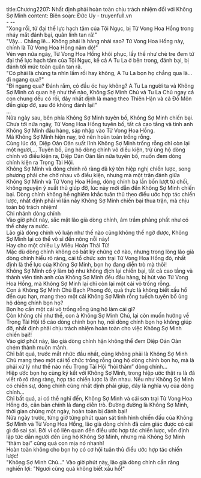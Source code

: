 title:Chương2207: Nhất định phải hoàn toàn chịu trách nhiệm đối với Không Sợ Minh
content:
Biên soạn: Đức Uy - truyenfull.vn<br>- --<br>"Xong rồi, tứ đại thế lực hạch tâm của Tội Ngục, bị Tử Vong Hoa Hồng trong nháy mắt đánh bại, quân lính tan rã!"<br>"Vậy... Chẳng lẽ... Không phải là hàng nhái sao? Tử Vong Hoa Hồng này, chính là Tử Vong Hoa Hồng năm đó!"<br>Vẻn vẹn nửa ngày, Tử Vong Hoa Hồng khôi phục, lấy thế như chẻ tre đem tứ đại thế lực hạch tâm của Tội Ngục, kể cả A Tu La ở bên trong, đánh bại, bị đánh tới mức toàn quân tan rã.<br>"Có phải là chúng ta nhìn lầm rồi hay không, A Tu La bọn họ chẳng qua là... đi ngang qua?"<br>"Đi ngang qua? Đánh rắm, có đầu óc hay không? A Tu La người ta và Không Sợ Minh có quan hệ như thế nào, Không Sợ Minh Chủ và Tu La Chủ ngay cả con chung đều có rồi, đây nhất định là mang theo Thiên Hận và cả Đồ Môn đến giúp đỡ, sau đó không đánh lại!"<br>...<br>Nửa ngày sau, bên phía Không Sợ Minh tuyên bố, Không Sợ Minh chiến bại.<br>Chưa tới nửa ngày, Tử Vong Hoa Hồng tuyên bố, tất cả cao tầng và tinh anh Không Sợ Minh đầu hàng, sáp nhập vào Tử Vong Hoa Hồng.<br>Mà Không Sợ Minh hiện nay, trở nên hoàn toàn trống rỗng.<br>Cùng lúc đó, Diệp Oản Oản suất lĩnh Không Sợ Minh trống rỗng chỉ còn lại một người,... Tuyên bố, ủng hộ dòng chính vô điều kiện, trừ ủng hộ dòng chính vô điều kiện ra, Diệp Oản Oản lần nữa tuyên bố, muốn đem dòng chính kiện ra Trọng Tài Hội.<br>Không Sợ Minh và dòng chính rõ ràng đã ký tên hiệp nghị chiến lược, song phương phải che chở nhau vô điều kiện, nhưng mà một trận đánh giữa Không Sợ Minh và Tử Vong Hoa Hồng, dòng chính ba lần bốn lượt từ chối, không nguyện ý xuất thủ giúp đỡ, lúc này mới dẫn đến Không Sợ Minh chiến bại. Dòng chính không hề nghiêm khắc tuân thủ theo điều ước hợp tác chiến lược, nhất định phải vì lần này Không Sợ Minh chiến bại thua trận, mà chịu toàn bộ trách nhiệm!<br>Chi nhánh dòng chính<br>Vào giờ phút này, sắc mặt lão già dòng chính, âm trầm phảng phất như có thể chảy ra nước.<br>Lão già dòng chính vô luận như thế nào cũng không thể ngờ được, Không Sợ Minh lại có thể vô sỉ đến nông nỗi này!<br>Hay cho một chiêu Ly Miêu Hoán Thái Tử!<br>Mặc dù dòng chính không có bất kỳ chứng cớ nào, nhưng trong lòng lão già dòng chính hiểu rõ ràng, cái tổ chức sơn trại Tử Vong Hoa Hồng đó, nhất định là thế lực của Không Sợ Minh, bọn họ đang diễn trò mà thôi!<br>Không Sợ Minh cố ý làm bộ như không địch lại chiến bại, tất cả cao tầng và thành viên tinh anh của Không Sợ Minh đều đầu hàng, bị hút vào Tử Vong Hoa Hồng, mà Không Sợ Minh lại chỉ còn lại một cái vỏ trống rỗng.<br>Con ả Không Sợ Minh Chủ Bạch Phong đó, quả thực là không biết xấu hổ đến cực hạn, mang theo một cái Không Sợ Minh rỗng tuếch tuyên bố ủng hộ dòng chính bọn họ?<br>Bọn họ cần một cái vỏ trống rỗng ủng hộ làm cái gì?<br>Còn không chỉ như thế, con ả Không Sợ Minh Chủ, lại còn muốn hướng về Trọng Tài Hội tố cáo dòng chính bọn họ, nói dòng chính bọn họ không giúp đỡ, nhất định phải chịu trách nhiệm hoàn toàn cho việc Không Sợ Minh chiến bại!!<br>Vào giờ phút này, lão già dòng chính hận không thể đem Diệp Oản Oản chém thành muôn mảnh.<br>Chỉ bất quá, trước mắt nhức đầu nhất, cũng không phải là Không Sợ Minh Chủ mang theo một cái tổ chức trống rỗng ủng hộ dòng chính bọn họ, mà là phải xử lý như thế nào nếu Trọng Tài Hội “hỏi thăm” dòng chính...<br>Hiệp ước bọn họ cùng ký kết với Không Sợ Minh, trong hiệp ước thật ra là đã viết rõ rõ ràng ràng, hợp tác chiến lược là lẫn nhau. Nếu như Không Sợ Minh có chiến sự, dòng chính cũng nhất định phải giúp, đây là nghĩa vụ của dòng chính...<br>Chỉ bất quá, ai có thể nghĩ đến, Không Sợ Minh và cái sơn trại Tử Vong Hoa Hồng đó, căn bản chính là đang diễn trò. Đường đường là Không Sợ Minh, thời gian chừng một ngày, hoàn toàn bị đánh bại!<br>Nửa ngày trước, từng giờ từng phút quan sát tình hình chiến đấu của Không Sợ Minh và Tử Vong Hoa Hồng, lão già dòng chính đã cảm giác được có cái gì đó sai sai. Bởi vì có liên quan đến điều ước hợp tác chiến lược, vốn định lập tức dẫn người đến ủng hộ Không Sợ Minh, nhưng mà Không Sợ Minh “thảm bại” cũng quá con mịa nó nhanh!<br>Hoàn toàn không cho bọn họ có cơ hội tuân thủ điều ước hợp tác chiến lược!<br>"Không Sợ Minh Chủ..." Vào giờ phút này, lão già dòng chính cắn răng nghiến lợi: "Ngươi cũng quá không biết xấu hổ!"